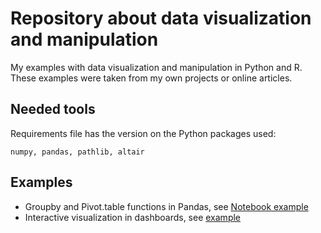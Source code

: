 # Repository about data visualization and manipulation
My examples with data visualization and manipulation in Python and R. 
These examples were taken from my own projects or online articles.

## Needed tools
Requirements file has the version on the Python packages used:
```
numpy, pandas, pathlib, altair
```

## Examples
 - Groupby and Pivot.table functions in Pandas, see [Notebook example](Example_pandas_groupby.ipynb)
 - Interactive visualization in dashboards, see [example](example_interactive_plots.py)
